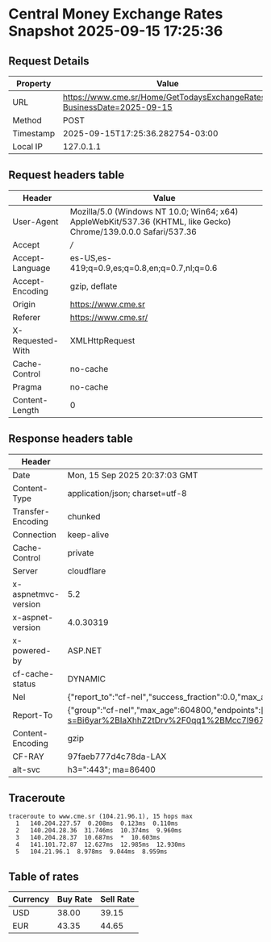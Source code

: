 # Central Money Exchange Rates Snapshot 2025-09-15 17:25:36
## Request Details

| Property | Value |
|----------|-------|
| URL | https://www.cme.sr/Home/GetTodaysExchangeRates/?BusinessDate=2025-09-15 |
| Method | POST |
| Timestamp | 2025-09-15T17:25:36.282754-03:00 |
| Local IP | 127.0.1.1 |
    
## Request headers table

| Header | Value |
|--------|-------|
| User-Agent | Mozilla/5.0 (Windows NT 10.0; Win64; x64) AppleWebKit/537.36 (KHTML, like Gecko) Chrome/139.0.0.0 Safari/537.36 |
| Accept | */* |
| Accept-Language | es-US,es-419;q=0.9,es;q=0.8,en;q=0.7,nl;q=0.6 |
| Accept-Encoding | gzip, deflate |
| Origin | https://www.cme.sr |
| Referer | https://www.cme.sr/ |
| X-Requested-With | XMLHttpRequest |
| Cache-Control | no-cache |
| Pragma | no-cache |
| Content-Length | 0 |

    
## Response headers table
| Header | Value |
|--------|-------|
| Date | Mon, 15 Sep 2025 20:37:03 GMT |
| Content-Type | application/json; charset=utf-8 |
| Transfer-Encoding | chunked |
| Connection | keep-alive |
| Cache-Control | private |
| Server | cloudflare |
| x-aspnetmvc-version | 5.2 |
| x-aspnet-version | 4.0.30319 |
| x-powered-by | ASP.NET |
| cf-cache-status | DYNAMIC |
| Nel | {"report_to":"cf-nel","success_fraction":0.0,"max_age":604800} |
| Report-To | {"group":"cf-nel","max_age":604800,"endpoints":[{"url":"https://a.nel.cloudflare.com/report/v4?s=Bi6yar%2BIaXhhZ2tDrv%2F0qq1%2BMcc7l9675XePUaDCmUIjuJW3RfnUq%2F6pJb7R5fipoAJ6PiA7SbSjlAxRC3Ho97ABz9SeBjR%2F%2BSw%3D"}]} |
| Content-Encoding | gzip |
| CF-RAY | 97faeb777d4c78da-LAX |
| alt-svc | h3=":443"; ma=86400 |

## Traceroute 

```
traceroute to www.cme.sr (104.21.96.1), 15 hops max
  1   140.204.227.57  0.208ms  0.123ms  0.110ms 
  2   140.204.28.36  31.746ms  10.374ms  9.960ms 
  3   140.204.28.37  10.687ms  *  10.603ms 
  4   141.101.72.87  12.627ms  12.985ms  12.930ms 
  5   104.21.96.1  8.978ms  9.044ms  8.959ms 

```


## Table of rates

| Currency | Buy Rate | Sell Rate |
|----------|----------|-----------|
| USD | 38.00 | 39.15 |
| EUR | 43.35 | 44.65 |
